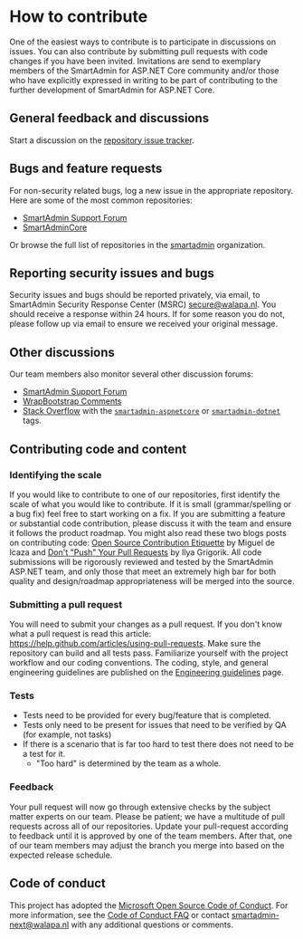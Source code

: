 # How to contribute

One of the easiest ways to contribute is to participate in discussions on issues. You can also contribute by submitting pull requests with code changes if you have been invited. Invitations are send to exemplary members of the SmartAdmin for ASP.NET Core community and/or those who have explicitly expressed in writing to be part of contributing to the further development of SmartAdmin for ASP.NET Core.

## General feedback and discussions

Start a discussion on the [repository issue tracker](https://bitbucket.org/smartadmin-next/smartadmincore/issues).

## Bugs and feature requests

For non-security related bugs, log a new issue in the appropriate repository. Here are some of the most common repositories:

* [SmartAdmin Support Forum](https://support.gotbootstrap.com/t/asp-net-core)
* [SmartAdminCore](https://bitbucket.org/smartadmin-next/smartadmincore)

Or browse the full list of repositories in the [smartadmin](https://bitbucket.org/smartadmin-next/) organization.

## Reporting security issues and bugs

Security issues and bugs should be reported privately, via email, to SmartAdmin Security Response Center (MSRC) <secure@walapa.nl>. You should receive a response within 24 hours. If for some reason you do not, please follow up via email to ensure we received your original message.

## Other discussions

Our team members also monitor several other discussion forums:

* [SmartAdmin Support Forum](https://support.gotbootstrap.com/t/asp-net-core)
* [WrapBootstrap Comments](https://wrapbootstrap.com/theme/smartadmin-responsive-webapp-WB0573SK0/comments)
* [Stack Overflow](https://stackoverflow.com/) with the [`smartadmin-aspnetcore`](https://stackoverflow.com/questions/tagged/smartadmin-aspnetcore) or [`smartadmin-dotnet`](https://stackoverflow.com/questions/tagged/smartadmin-next-dotnet) tags.

## Contributing code and content

### Identifying the scale

If you would like to contribute to one of our repositories, first identify the scale of what you would like to contribute. If it is small (grammar/spelling or a bug fix) feel free to start working on a fix. If you are submitting a feature or substantial code contribution, please discuss it with the team and ensure it follows the product roadmap. You might also read these two blogs posts on contributing code: [Open Source Contribution Etiquette](http://tirania.org/blog/archive/2010/Dec-31.html) by Miguel de Icaza and [Don't "Push" Your Pull Requests](https://www.igvita.com/2011/12/19/dont-push-your-pull-requests/) by Ilya Grigorik. All code submissions will be rigorously reviewed and tested by the SmartAdmin ASP.NET team, and only those that meet an extremely high bar for both quality and design/roadmap appropriateness will be merged into the source.

### Submitting a pull request

You will need to submit your changes as a pull request. If you don't know what a pull request is read this article: <https://help.github.com/articles/using-pull-requests>. Make sure the repository can build and all tests pass. Familiarize yourself with the project workflow and our coding conventions. The coding, style, and general engineering guidelines are published on the [Engineering guidelines](https://github.com/aspnet/AspNetCore/wiki/Engineering-guidelines) page.

### Tests

* Tests need to be provided for every bug/feature that is completed.
* Tests only need to be present for issues that need to be verified by QA (for example, not tasks)
* If there is a scenario that is far too hard to test there does not need to be a test for it.
  * "Too hard" is determined by the team as a whole.

### Feedback

Your pull request will now go through extensive checks by the subject matter experts on our team. Please be patient; we have a multitude of pull requests across all of our repositories. Update your pull-request according to feedback until it is approved by one of the team members. After that, one of our team members may adjust the branch you merge into based on the expected release schedule.

## Code of conduct

This project has adopted the [Microsoft Open Source Code of Conduct](https://opensource.microsoft.com/codeofconduct/).  For more information, see the [Code of Conduct FAQ](https://opensource.microsoft.com/codeofconduct/faq/) or contact [smartadmin-next@walapa.nl](mailto:smartadmin-next@walapa.nl) with any additional questions or comments.
